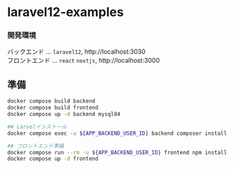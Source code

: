 # laravel12-examples

### 開発環境

バックエンド ... `laravel12`, http://localhost:3030  
フロントエンド ... `react` `nextjs`, http://localhost:3000  

## 準備

```sh
docker compose build backend
docker compose build frontend
docker compose up -d backend mysql84

## Larvelインストール
docker compose exec -u ${APP_BACKEND_USER_ID} backend composer install

## フロントエンド準備
docker compose run --rm -u ${APP_BACKEND_USER_ID} frontend npm install
docker compose up -d frontend
```
